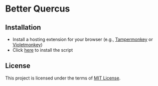 # Better Quercus

## Installation

- Install a hosting extension for your browser (e.g., [Tampermonkey](https://www.tampermonkey.net/) or [Violetmonkey](https://violentmonkey.github.io/get-it/))
- Click [here](https://raw.githubusercontent.com/alanjyu/better-quercus/main/better-quercus.user.js) to install the script

## License

This project is licensed under the terms of [MIT License](https://opensource.org/licenses/MIT).
